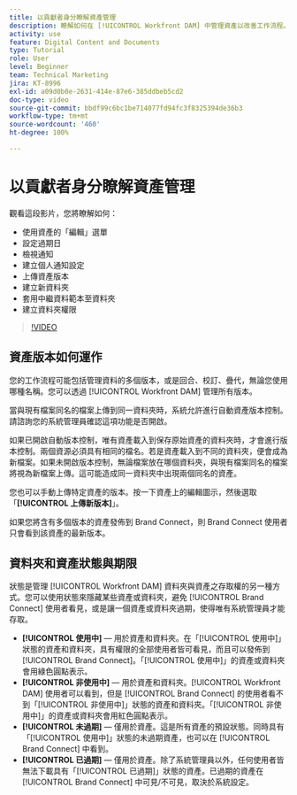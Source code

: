 ```yaml
---
title: 以貢獻者身分瞭解資產管理
description: 瞭解如何在 [!UICONTROL Workfront DAM] 中管理資產以改善工作流程。
activity: use
feature: Digital Content and Documents
type: Tutorial
role: User
level: Beginner
team: Technical Marketing
jira: KT-8996
exl-id: a09d0b0e-2631-414e-87e6-385ddbeb5cd2
doc-type: video
source-git-commit: bbdf99c6bc1be714077fd94fc3f8325394de36b3
workflow-type: tm+mt
source-wordcount: '460'
ht-degree: 100%

---
```


# 以貢獻者身分瞭解資產管理

觀看這段影片，您將瞭解如何：

* 使用資產的「編輯」選單
* 設定過期日
* 檢視通知
* 建立個人通知設定
* 上傳資產版本
* 建立新資料夾
* 套用中繼資料範本至資料夾
* 建立資料夾權限

>[!VIDEO](https://video.tv.adobe.com/v/335256/?quality=12&learn=on&enablevpops=1)

## 資產版本如何運作

您的工作流程可能包括管理資料的多個版本，或是回合、校訂、疊代，無論您使用哪種名稱。您可以透過 [!UICONTROL Workfront DAM] 管理所有版本。

當與現有檔案同名的檔案上傳到同一資料夾時，系統允許進行自動資產版本控制。請諮詢您的系統管理員確認這項功能是否開啟。

如果已開啟自動版本控制，唯有資產載入到保存原始資產的資料夾時，才會進行版本控制。兩個資源必須具有相同的檔名。若是資產載入到不同的資料夾，便會成為新檔案。如果未開啟版本控制，無論檔案放在哪個資料夾，與現有檔案同名的檔案將視為新檔案上傳。這可能造成同一資料夾中出現兩個同名的資產。

您也可以手動上傳特定資產的版本。按一下資產上的編輯圖示，然後選取「**[!UICONTROL 上傳新版本]**」。

如果您將含有多個版本的資產發佈到 Brand Connect，則 Brand Connect 使用者只會看到該資產的最新版本。

## 資料夾和資產狀態與期限

狀態是管理 [!UICONTROL Workfront DAM] 資料夾與資產之存取權的另一種方式。您可以使用狀態來隱藏某些資產或資料夾，避免 [!UICONTROL Brand Connect] 使用者看見，或是讓一個資產或資料夾過期，使得唯有系統管理員才能存取。

* **[!UICONTROL 使用中]** — 用於資產和資料夾。在「[!UICONTROL 使用中]」狀態的資產和資料夾，具有權限的全部使用者皆可看見，而且可以發佈到 [!UICONTROL Brand Connect]。「[!UICONTROL 使用中]」的資產或資料夾會用綠色圓點表示。
* **[!UICONTROL 非使用中]** — 用於資產和資料夾。[!UICONTROL Workfront DAM] 使用者可以看到，但是 [!UICONTROL Brand Connect] 的使用者看不到「[!UICONTROL 非使用中]」狀態的資產和資料夾。「[!UICONTROL 非使用中]」的資產或資料夾會用紅色圓點表示。
* **[!UICONTROL 未過期]** — 僅用於資產。這是所有資產的預設狀態。同時具有「[!UICONTROL 使用中]」狀態的未過期資產，也可以在 [!UICONTROL Brand Connect] 中看到。
* **[!UICONTROL 已過期]** — 僅用於資產。除了系統管理員以外，任何使用者皆無法下載具有「[!UICONTROL 已過期]」狀態的資產。已過期的資產在 [!UICONTROL Brand Connect] 中可見/不可見，取決於系統設定。
